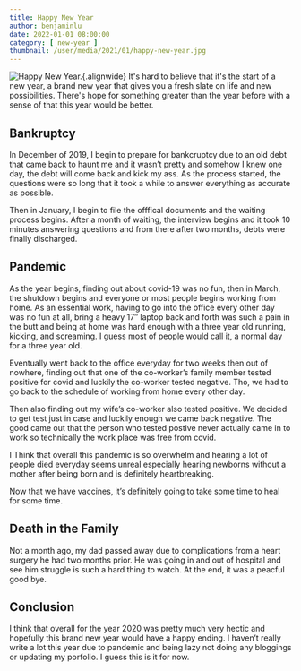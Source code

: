 ```yaml
---
title: Happy New Year
author: benjaminlu
date: 2022-01-01 08:00:00
category: [ new-year ]
thumbnail: /user/media/2021/01/happy-new-year.jpg
---
```

![Happy New Year.](http://benjlu.test/user/media/2021/01/happy-new-year.jpg){.alignwide}
It's hard to believe that it's the start of a new year, a brand new year that gives you a fresh slate on life and new possibilities. There's hope for something greater than the year before with a sense of that this year would be better.

## Bankruptcy
In December of 2019, I begin to prepare for bankcruptcy due to an old debt that came back to haunt me and it wasn’t pretty and somehow I knew one day, the debt will come back and kick my ass. As the process started, the questions were so long that it took a while to answer everything as accurate as possible.

Then in January, I begin to file the offfical documents and the waiting process begins. After a month of waiting, the interview begins and it took 10 minutes answering questions and from there after two months, debts were finally discharged.

## Pandemic
As the year begins, finding out about covid-19 was no fun, then in March, the shutdown begins and everyone or most people begins working from home. As an essential work, having to go into the office every other day was no fun at all, bring a heavy 17″ laptop back and forth was such a pain in the butt and being at home was hard enough with a three year old running, kicking, and screaming. I guess most of people would call it, a normal day for a three year old.

Eventually went back to the office everyday for two weeks then out of nowhere, finding out that one of the co-worker’s family member tested positive for covid and luckily the co-worker tested negative. Tho, we had to go back to the schedule of working from home every other day.

Then also finding out my wife’s co-worker also tested positive. We decided to get test just in case and luckily enough we came back negative. The good came out that the person who tested postive never actually came in to work so technically the work place was free from covid.

I Think that overall this pandemic is so overwhelm and hearing a lot of people died everyday seems unreal especially hearing newborns without a mother after being born and is definitely heartbreaking.

Now that we have vaccines, it’s definitely going to take some time to heal for some time.

## Death in the Family
Not a month ago, my dad passed away due to complications from a heart surgery he had two months prior. He was going in and out of hospital and see him struggle is such a hard thing to watch. At the end, it was a peacful good bye.

## Conclusion
I think that overall for the year 2020 was pretty much very hectic and hopefully this brand new year would have a happy ending. I haven’t really write a lot this year due to pandemic and being lazy not doing any bloggings or updating my porfolio. I guess this is it for now.